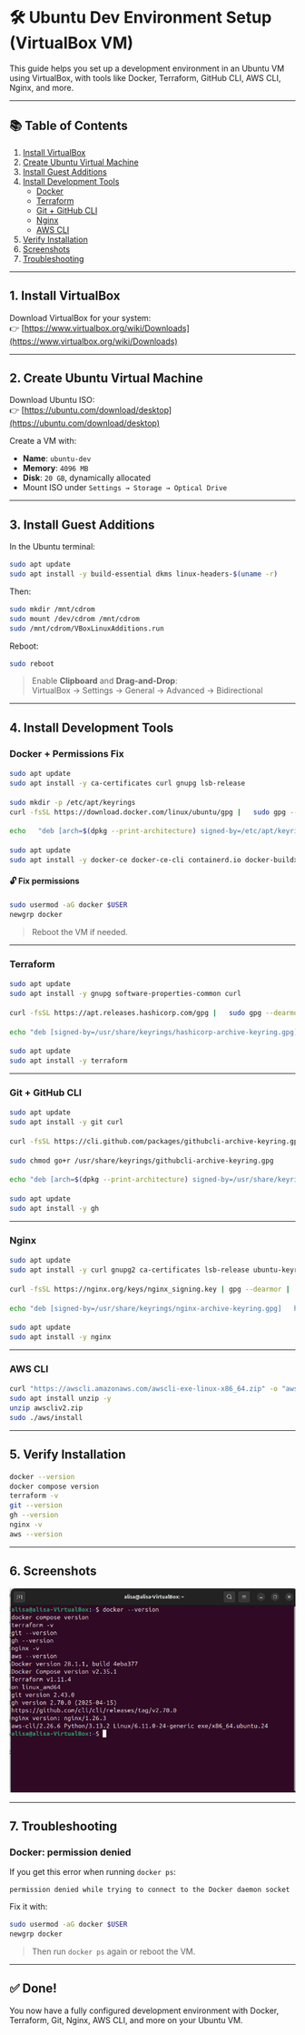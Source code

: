 # 🛠️ Ubuntu Dev Environment Setup (VirtualBox VM)

This guide helps you set up a development environment in an Ubuntu VM using VirtualBox, with tools like Docker, Terraform, GitHub CLI, AWS CLI, Nginx, and more.

---

## 📚 Table of Contents

1. [Install VirtualBox](#1-install-virtualbox)
2. [Create Ubuntu Virtual Machine](#2-create-ubuntu-virtual-machine)
3. [Install Guest Additions](#3-install-guest-additions)
4. [Install Development Tools](#4-install-development-tools)
   - [Docker](#docker--permissions-fix)
   - [Terraform](#terraform)
   - [Git + GitHub CLI](#git--github-cli)
   - [Nginx](#nginx)
   - [AWS CLI](#aws-cli)
5. [Verify Installation](#5-verify-installation)
6. [Screenshots](#6-screenshots)
7. [Troubleshooting](#7-troubleshooting)

---

## 1. Install VirtualBox

Download VirtualBox for your system:  
👉 [https://www.virtualbox.org/wiki/Downloads](https://www.virtualbox.org/wiki/Downloads)

---

## 2. Create Ubuntu Virtual Machine

Download Ubuntu ISO:  
👉 [https://ubuntu.com/download/desktop](https://ubuntu.com/download/desktop)

Create a VM with:

- **Name**: `ubuntu-dev`
- **Memory**: `4096 MB`
- **Disk**: `20 GB`, dynamically allocated
- Mount ISO under `Settings → Storage → Optical Drive`

---

## 3. Install Guest Additions

In the Ubuntu terminal:

```bash
sudo apt update
sudo apt install -y build-essential dkms linux-headers-$(uname -r)
```

Then:

```bash
sudo mkdir /mnt/cdrom
sudo mount /dev/cdrom /mnt/cdrom
sudo /mnt/cdrom/VBoxLinuxAdditions.run
```

Reboot:

```bash
sudo reboot
```

> Enable **Clipboard** and **Drag-and-Drop**:  
> VirtualBox → Settings → General → Advanced → Bidirectional

---

## 4. Install Development Tools

### Docker + Permissions Fix

```bash
sudo apt update
sudo apt install -y ca-certificates curl gnupg lsb-release

sudo mkdir -p /etc/apt/keyrings
curl -fsSL https://download.docker.com/linux/ubuntu/gpg |   sudo gpg --dearmor -o /etc/apt/keyrings/docker.gpg

echo   "deb [arch=$(dpkg --print-architecture) signed-by=/etc/apt/keyrings/docker.gpg]   https://download.docker.com/linux/ubuntu $(lsb_release -cs) stable" |   sudo tee /etc/apt/sources.list.d/docker.list > /dev/null

sudo apt update
sudo apt install -y docker-ce docker-ce-cli containerd.io docker-buildx-plugin docker-compose-plugin
```

#### 🔓 Fix permissions

```bash
sudo usermod -aG docker $USER
newgrp docker
```

> Reboot the VM if needed.

---

### Terraform

```bash
sudo apt update
sudo apt install -y gnupg software-properties-common curl

curl -fsSL https://apt.releases.hashicorp.com/gpg |   sudo gpg --dearmor -o /usr/share/keyrings/hashicorp-archive-keyring.gpg

echo "deb [signed-by=/usr/share/keyrings/hashicorp-archive-keyring.gpg]   https://apt.releases.hashicorp.com $(lsb_release -cs) main" |   sudo tee /etc/apt/sources.list.d/hashicorp.list

sudo apt update
sudo apt install -y terraform
```

---

### Git + GitHub CLI

```bash
sudo apt update
sudo apt install -y git curl

curl -fsSL https://cli.github.com/packages/githubcli-archive-keyring.gpg |   sudo dd of=/usr/share/keyrings/githubcli-archive-keyring.gpg

sudo chmod go+r /usr/share/keyrings/githubcli-archive-keyring.gpg

echo "deb [arch=$(dpkg --print-architecture) signed-by=/usr/share/keyrings/githubcli-archive-keyring.gpg]   https://cli.github.com/packages stable main" |   sudo tee /etc/apt/sources.list.d/github-cli.list > /dev/null

sudo apt update
sudo apt install -y gh
```

---

### Nginx

```bash
sudo apt update
sudo apt install -y curl gnupg2 ca-certificates lsb-release ubuntu-keyring

curl -fsSL https://nginx.org/keys/nginx_signing.key | gpg --dearmor |   sudo tee /usr/share/keyrings/nginx-archive-keyring.gpg > /dev/null

echo "deb [signed-by=/usr/share/keyrings/nginx-archive-keyring.gpg]   http://nginx.org/packages/ubuntu $(lsb_release -cs) nginx" |   sudo tee /etc/apt/sources.list.d/nginx.list

sudo apt update
sudo apt install -y nginx
```

---

### AWS CLI

```bash
curl "https://awscli.amazonaws.com/awscli-exe-linux-x86_64.zip" -o "awscliv2.zip"
sudo apt install unzip -y
unzip awscliv2.zip
sudo ./aws/install
```

---

## 5. Verify Installation

```bash
docker --version
docker compose version
terraform -v
git --version
gh --version
nginx -v
aws --version
```

---

## 6. Screenshots

![Screenshot of Installed Tools](/screenshots/Screenshot%20from%202025-04-22%2016-08-30.png)

---

## 7. Troubleshooting

### Docker: permission denied

If you get this error when running `docker ps`:

```
permission denied while trying to connect to the Docker daemon socket
```

Fix it with:

```bash
sudo usermod -aG docker $USER
newgrp docker
```

> Then run `docker ps` again or reboot the VM.

---

## ✅ Done!

You now have a fully configured development environment with Docker, Terraform, Git, Nginx, AWS CLI, and more on your Ubuntu VM.
